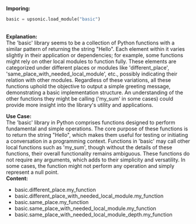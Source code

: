 <b class="custom_code_highlight_green">Imporing:</b><br>
```python
basic = upsonic.load_module("basic")
```
<br><b class="custom_code_highlight_green">Explanation:</b><br>The 'basic' library seems to be a collection of Python functions with a similar pattern of returning the string "Hello". Each element within it varies slightly in their application or dependencies; for example, some functions might rely on other local modules to function fully. These elements are categorized under different places or modules like 'different_place', 'same_place_with_needed_local_module', etc., possibly indicating their relation with other modules. Regardless of these variations, all these functions uphold the objective to output a simple greeting message, demonstrating a basic implementation structure. An understanding of the other functions they might be calling ('my_sum' in some cases) could provide more insight into the library's utility and applications.

<b class="custom_code_highlight_green">Use Case:</b><br>The 'basic' library in Python comprises functions designed to perform fundamental and simple operations. The core purpose of these functions is to return the string "Hello", which makes them useful for testing or initiating a conversation in a programming context. Functions in 'basic' may call other local functions such as 'my_sum', though without the details of these functions, their overall functionality remains ambiguous. These functions do not require any arguments, which adds to their simplicity and versatility. In some cases, the function might not perform any operation and simply represent a null point.
<br><b class="custom_code_highlight_green">Content:</b><br>
  - basic.different_place.my_function
  - basic.different_place_with_needed_local_module.my_function
  - basic.same_place.my_function
  - basic.same_place_with_needed_local_module.my_function
  - basic.same_place_with_needed_local_module_depth.my_function
